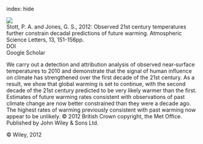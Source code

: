 index: hide

<div class="Citation">
    <div class="Citation-thumb CitationThumb-linked"  data-href="https://doi.org/10.1002/asl.383">
      <img src="https://static.claimspace.cloud/climate-study-static/refs/thumbs/10/Stott_and_Jones_2012-thumb.png" />
    </div>

  <div class="Citation-body">
    <div class="Citation-text">Stott, P. A. and Jones, G. S., 2012: Observed 21st century temperatures further constrain decadal predictions of future warming. <span class="Article-journal">Atmospheric Science Letters, </span><span class="Article-volume">13, </span>151-156pp.</div>
    <div class="Citation-links">
      <div class="CitationLink" data-href="https://doi.org/10.1002/asl.383">
        <div class="CitationLink-icon CitationLink-Doi"></div>
        <div class="CitationLink-text">DOI</div>
      </div>
      <div class="CitationLink" data-href="https://scholar.google.com/scholar?q=10.1002/asl.383">
        <div class="CitationLink-icon CitationLink-Scholar"></div>
        <div class="CitationLink-text">Google Scholar</div>
      </div>
    </div>
  </div>
</div>

We carry out a detection and attribution analysis of observed near‐surface temperatures to 2010 and demonstrate that the signal of human influence on climate has strengthened over the first decade of the 21st century. As a result, we show that global warming is set to continue, with the second decade of the 21st century predicted to be very likely warmer than the first. Estimates of future warming rates consistent with observations of past climate change are now better constrained than they were a decade ago. The highest rates of warming previously consistent with past warming now appear to be unlikely. © 2012 British Crown copyright, the Met Office. Published by John Wiley & Sons Ltd.

<div class="Citation-copy">
&copy; Wiley, 2012
</div>